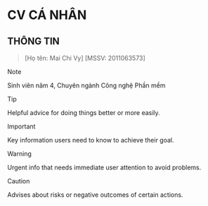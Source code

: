 # CV CÁ NHÂN
## THÔNG TIN

> [Họ tên: Mai Chi Vy]
> [MSSV: 2011063573]

> [!NOTE]
> Sinh viên năm 4, Chuyên ngành Công nghệ Phần mềm

> [!TIP]
> Helpful advice for doing things better or more easily.

> [!IMPORTANT]
> Key information users need to know to achieve their goal.

> [!WARNING]
> Urgent info that needs immediate user attention to avoid problems.

> [!CAUTION]
> Advises about risks or negative outcomes of certain actions.